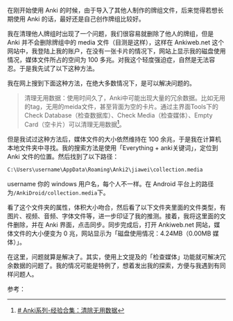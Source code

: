 在刚开始使用 Anki 的时候，由于导入了其他人制作的牌组文件，后来觉得若想长期使用 Anki 的话，最好还是自己创作牌组比较好。

我在清理他人牌组时出现了一个问题，我们很容易就删除了他人的牌组，但是 Anki 并不会删除牌组中的 media 文件（目测是这样），这样在 Ankiweb.net 这个网站中，我登陆上我的账户，在没有一张卡片的情况下，网站上显示我的磁盘使用情况，媒体文件所占的空间为 100 多兆。对我这个轻度强迫症，自然是无法容忍。于是我先试了以下这种方法。

我在网上搜到下面这种方法，在绝大多数情况下，是可以解决问题的。

> 清理无用数据：使用时间久了，Anki中可能出现大量的冗余数据。比如无用的tag，无用的meida文件，甚至背面为空的卡片。通过主界面Tools下的Check Database（检查数据库）、Check Media（检查媒体）、Empty Card（空卡片）可以清理无用数据[^1]。

但是我试过这种方法后，媒体文件的大小依然维持在 100 余兆，于是我在计算机本地文件夹中寻找。我的搜索方法是使用「Everything + anki关键词」，定位到 Anki 文件的位置。然后找到了以下路径：
```html
C:\Users\username\AppData\Roaming\Anki2\jiawei\collection.media
```
username 你的 windows 用户名，每个人不一样。在 Android 平台上的路径为`/AnkiDroid/collection.media`下。

看了这个文件夹的属性，体积大小吻合，然后看了以下文件夹里面的文件类型，有图片、视频、音频、字体文件等，进一步印证了我的推测。接着，我将这里面的文件删除，并在 Anki 界面，点击同步。同步完成后，打开 Ankiweb.net 网站，媒体文件的大小便变为 0 兆，网站显示为「磁盘使用情况：4.24MB（0.00MB 媒体）」。

在这里，问题就算是解决了。其实，使用上文提及的「检查媒体」功能就可解决冗余数据的问题了。我的情况可能是特例了，想着发出我的探索，方便与我遇到有同样问题人。
 
参考：
[^1]:[# Anki系列-经验合集：清除无用数据](http://www.jianshu.com/p/e11411997a83)
<!--stackedit_data:
eyJwcm9wZXJ0aWVzIjoidGFnczogYW5raVxuZXhjZXJwdDogPi
1cbiAg5oiR5Zyo5riF55CG5LuW5Lq654mM57uE5pe25Ye6546w
5LqG5LiA5Liq6Zeu6aKY77yM5oiR5Lus5b6I5a655piT5bCx5Y
ig6Zmk5LqG5LuW5Lq655qE54mM57uE77yM5L2G5pivIEFua2kg
5bm25LiN5Lya5Yig6Zmk54mM57uE5Lit55qEIG1lZGlhIOaWh+
S7tu+8iOebrua1i+aYr+i/meagt++8ie+8jOi/meagt+WcqFxu
ICBBbmtpd2ViLm5ldCDov5nkuKrnvZHnq5nkuK3vvIzmiJHnmb
vpmYbkuIrmiJHnmoTotKbmiLfvvIzlnKjmsqHmnInkuIDlvKDl
jaHniYfnmoTmg4XlhrXkuIvvvIznvZHnq5nkuIrmmL7npLrmiJ
HnmoTno4Hnm5jkvb/nlKjmg4XlhrXvvIzlqpLkvZPmlofku7bm
iYDljaDnmoTnqbrpl7TkuLogMTAwXG4gIOWkmuWFhuOAguWvue
aIkei/meS4qui9u+W6puW8uui/q+eXh++8jOiHqueEtuaYr+aX
oOazleWuueW/jeOAguS6juaYr+aIkeWFiOivleS6huS7peS4i+
i/meenjeaWueazleOAglxuZGF0ZTogJzIwMTctMTEtMjQnXG4i
LCJoaXN0b3J5IjpbLTg4MjkxNjczNF19
-->